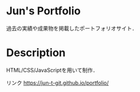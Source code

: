 # Jun's Portfolio
過去の実績や成果物を掲載したポートフォリオサイト．

# Description
HTML/CSS/JavaScriptを用いて制作．

リンク
https://jun-t-git.github.io/portfolio/
